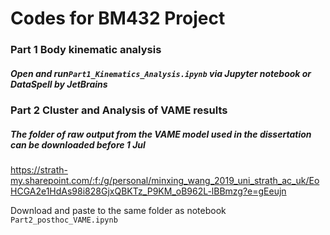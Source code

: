 # Codes for BM432 Project



### Part 1 Body kinematic analysis

####   

##### Open and run```Part1_Kinematics_Analysis.ipynb``` via Jupyter notebook or DataSpell by **JetBrains**





### Part 2 Cluster and Analysis of VAME results



##### The folder of raw output from the VAME model used in the dissertation can be downloaded before 1 Jul

 https://strath-my.sharepoint.com/:f:/g/personal/minxing_wang_2019_uni_strath_ac_uk/EoHCGA2e1HdAs98i828GjxQBKTz_P9KM_oB962L-lBBmzg?e=gEeujn



Download and paste to the same folder as notebook ```Part2_posthoc_VAME.ipynb```

